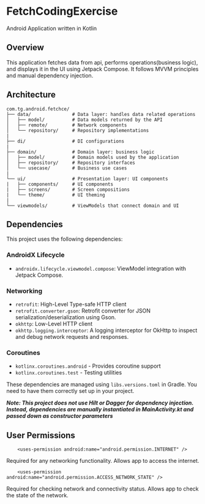 # FetchCodingExercise
Android Application written in Kotlin


## Overview
This application fetches data from api, performs operations(business logic), and displays it in the UI using Jetpack Compose. It follows MVVM principles and manual dependency injection.


## Architecture
````plaintext
com.tg.android.fetchce/
├── data/               # Data layer: handles data related operations
│   ├── model/          # Data models returned by the API
│   ├── remote/         # Network components
│   └── repository/     # Repository implementations
|
├── di/                 # DI configurations
|
├── domain/             # Domain layer: business logic
│   ├── model/          # Domain models used by the application
│   ├── repository/     # Repository interfaces
│   └── usecase/        # Business use cases
|
└── ui/                 # Presentation layer: UI components
|   ├── components/     # UI components
|   ├── screens/        # Screen compositions
|   └── theme/          # UI theming
|
└── viewmodels/         # ViewModels that connect domain and UI
````


## Dependencies

This project uses the following dependencies:

### AndroidX Lifecycle
- `androidx.lifecycle.viewmodel.compose`: ViewModel integration with Jetpack Compose.

### Networking
- `retrofit`: High-Level Type-safe HTTP client
- `retrofit.converter.gson`: Retrofit converter for JSON serialization/deserialization using Gson.
- `okhttp`: Low-Level HTTP client
- `okhttp.logging.interceptor`: A logging interceptor for OkHttp to inspect and debug network requests and responses.

### Coroutines
- `kotlinx.coroutines.android` - Provides coroutine support
- `kotlinx.coroutines.test` - Testing utilities

These dependencies are managed using `libs.versions.toml` in Gradle. You need to have them correctly set up in your project.  
  
_**Note: This project does not use Hilt or Dagger for dependency injection. Instead, dependencies are manually instantiated in MainActivity.kt and passed down as constructor parameters**_


## User Permissions

```
    <uses-permission android:name="android.permission.INTERNET" />
```
Required for any networking functionality. Allows app to access the internet.
```
    <uses-permission android:name="android.permission.ACCESS_NETWORK_STATE" />
```
Required for checking network and connectivity status. Allows app to check the state of the network.
